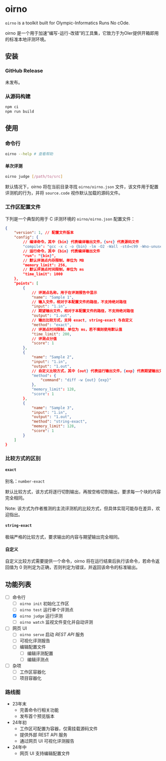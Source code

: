 # oirno

`oirno` is a toolkit built for Olympic-Informatics Runs No cOde.

oirno 是一个用于加速“编写-运行-改错”的工具集，它致力于为OIer提供开箱即用的标准本地评测环境。

## 安装

### GitHub Release

未发布。

### 从源码构建

```bash
npm ci
npm run build
```

## 使用

### 命令行

```bash
oirno --help # 查看帮助
```

#### 单次评测

```bash
oirno judge [/path/to/src]
```

默认情况下，oirno 将在当前目录寻找 `oirno/oirno.json` 文件，该文件用于配置评测机的行为，并将 `source.code` 视作默认加载的源码文件。

### 工作区配置文件

下列是一个典型的用于 C 评测环境的 `oirno/oirno.json` 配置文件：

```json
{
    "version": 1, // 配置文件版本
    "config": {
        // 编译命令，其中 {bin} 代表编译输出文件，{src} 代表源码文件
        "compile": "gcc -x c -o {bin} -lm -O2 -Wall -std=c99 -Wno-unused-result -DONLINE_JUDGE {src}",
        // 运行命令，其中 {bin} 代表编译输出文件
        "run": "{bin}",
        // 默认评测点内存限制，单位为 MB
        "memory_limit": 256,
        // 默认评测点时间限制，单位为 ms
        "time_limit": 1000
    },
    "points": [
        {
            // 评测点名称，用于在评测报告中显示
            "name": "Sample 1",
            // 输入文件，相对于本配置文件的路径，不支持绝对路径
            "input": "1.in",
            // 期望输出文件，相对于本配置文件的路径，不支持绝对路径
            "output": "1.out",
            // 输出比较方式，支持 exact, string-exact 与自定义
            "method": "exact",
            // 评测点时间限制，单位为 ms，若不填则使用默认值
            "time_limit": 200,
            // 评测点分值
            "score": 1
        },
        {
            "name": "Sample 2",
            "input": "1.in",
            "output": "1.out",
            // 自定义比较方式，其中 {out} 代表运行输出文件，{exp} 代表期望输出文件
            "method": {
                "command": "diff -w {out} {exp}"
            },
            "memory_limit": 128,
            "score": 1
        },
        {
            "name": "Sample 3",
            "input": "1.in",
            "output": "1.out",
            "method": "string-exact",
            "memory_limit": 128,
            "score": 1
        }
    ]
}
```

### 比较方式的区别

#### `exact`

别名：`number-exact`

默认比较方式，该方式将逐行切割输出，再按空格切割输出，要求每一个块的内容完全相同。

Note: 该方式为作者推测的主流评测机的比较方式，但具体实现可能存在差异，欢迎指出。

#### `string-exact`

极端严格的比较方式，要求输出的内容与期望输出完全相同。

#### 自定义

自定义比较方式需要提供一个命令，oirno 将在运行结束后执行该命令，若命令返回值为 0 则判定为正确，否则判定为错误，并返回该命令的标准输出。

## 功能列表

- [ ] 命令行
  - [ ] `oirno init` 初始化工作区
  - [ ] `oirno test` 运行单个评测点
  - [x] `oirno judge` 运行评测
  - [ ] `oirno watch` 监视文件变化并自动评测
- [ ] 网页 UI
  - [ ] `oirno serve` 启动 _REST API_ 服务
  - [ ] 可视化评测报告
  - [ ] 编辑配置文件
    - [ ] 编辑评测配置
    - [ ] 编辑评测点
- [ ] 杂项
  - [ ] 工作区容器化
  - [ ] 项目容器化

### 路线图

- 23年末
  - 完善命令行相关功能
  - 发布首个预览版本
- 24年初
  - 工作区可配置为容器，仅需挂载源码文件
  - 提供外部 REST API 服务
  - 通过网页 UI 可视化评测报告
- 24年中
  - 网页 UI 支持编辑配置文件
